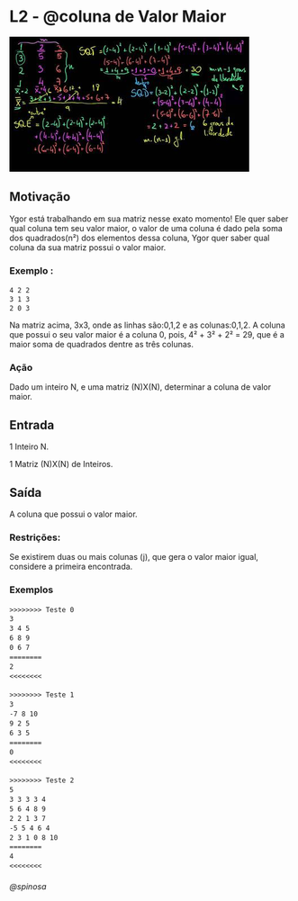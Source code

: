 # L2 - @coluna de Valor Maior

![_](cover.jpg)

## Motivação

Ygor está trabalhando em sua matriz nesse exato momento! Ele quer saber qual coluna tem seu valor maior, o valor de uma coluna é dado pela soma dos quadrados(n²) dos elementos dessa coluna, Ygor quer saber qual coluna da sua matriz possui o valor maior.

### Exemplo :
```
4 2 2
3 1 3
2 0 3
```

Na matriz acima, 3x3, onde as linhas são:0,1,2 e as colunas:0,1,2. A coluna que possui o seu valor maior é a coluna 0, pois, 4² + 3² + 2² = 29, que é a maior soma de quadrados dentre as três colunas. 

### Ação

Dado um inteiro N, e uma matriz (N)X(N), determinar a coluna de valor maior.

## Entrada

1 Inteiro N.

1 Matriz (N)X(N) de Inteiros.

## Saída

A coluna que possui o valor maior.

### Restrições:

Se existirem duas ou mais colunas (j), que gera o valor maior igual, considere a primeira encontrada.

### Exemplos
``` txt
>>>>>>>> Teste 0
3
3 4 5
6 8 9
0 6 7
========
2
<<<<<<<<

>>>>>>>> Teste 1
3
-7 8 10
9 2 5
6 3 5
========
0
<<<<<<<<

>>>>>>>> Teste 2
5
3 3 3 3 4
5 6 4 8 9
2 2 1 3 7 
-5 5 4 6 4
2 3 1 0 8 10
========
4
<<<<<<<<
```
###### @spinosa